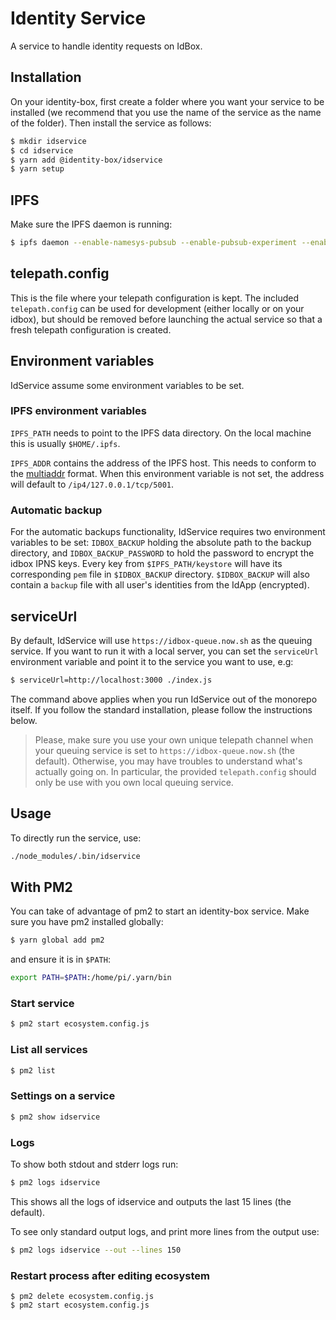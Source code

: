 # Identity Service

A service to handle identity requests on IdBox.

## Installation

On your identity-box, first create a folder where you want your service to be installed (we recommend that you use the name of the service as the name of the folder). Then install the service as follows:

```bash
$ mkdir idservice
$ cd idservice
$ yarn add @identity-box/idservice
$ yarn setup
```

## IPFS

Make sure the IPFS daemon is running:

```bash
$ ipfs daemon --enable-namesys-pubsub --enable-pubsub-experiment --enable-gc --migrate
```

## telepath.config

This is the file where your telepath configuration is kept. The included `telepath.config`
can be used for development (either locally or on your idbox), but should be removed before
launching the actual service so that a fresh telepath configuration is created.

## Environment variables

IdService assume some environment variables to be set.

### IPFS environment variables

`IPFS_PATH` needs to point to the IPFS data directory. On the local machine this is usually `$HOME/.ipfs`.

`IPFS_ADDR` contains the address of the IPFS host. This needs to conform to the
[multiaddr](https://multiformats.io/multiaddr/) format. When this environment
variable is not set, the address will default to `/ip4/127.0.0.1/tcp/5001`.

### Automatic backup

For the automatic backups functionality, IdService requires two environment variables to be set: `IDBOX_BACKUP` holding the absolute path
to the backup directory, and `IDBOX_BACKUP_PASSWORD` to hold the password to encrypt the idbox IPNS keys. Every key from `$IPFS_PATH/keystore` will
have its corresponding `pem` file in `$IDBOX_BACKUP` directory. `$IDBOX_BACKUP` will also contain a `backup` file with all user's identities from the IdApp (encrypted).

## serviceUrl

By default, IdService will use `https://idbox-queue.now.sh` as the queuing service. If you want
to run it with a local server, you can set the `serviceUrl` environment variable and point it
to the service you want to use, e.g:

```bash
$ serviceUrl=http://localhost:3000 ./index.js
```

The command above applies when you run IdService out of the monorepo itself. If
you follow the standard installation, please follow the instructions below.

> Please, make sure you use your own unique telepath channel when your queuing service
is set to `https://idbox-queue.now.sh` (the default). Otherwise, you may have troubles to understand
what's actually going on. In particular, the provided `telepath.config` should only be use with
you own local queuing service.

## Usage

To directly run the service, use:

```bash
./node_modules/.bin/idservice
```

## With PM2

You can take of advantage of pm2 to start an identity-box service. Make sure you have pm2 installed globally:

```bash
$ yarn global add pm2
```

and ensure it is in `$PATH`:

```bash
export PATH=$PATH:/home/pi/.yarn/bin
```

### Start service

```bash
$ pm2 start ecosystem.config.js
```

### List all services

```bash
$ pm2 list
```

### Settings on a service

```bash
$ pm2 show idservice
```

### Logs

To show both stdout and stderr logs run:

```bash
$ pm2 logs idservice
```

This shows all the logs of idservice and outputs the last 15 lines (the default).

To see only standard output logs, and print more lines from the output use:

```bash
$ pm2 logs idservice --out --lines 150
```

### Restart process after editing ecosystem

```
$ pm2 delete ecosystem.config.js
$ pm2 start ecosystem.config.js
```
